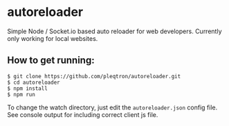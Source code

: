 # autoreloader
Simple Node / Socket.io based auto reloader for web developers. Currently only working for local websites.

## How to get running:


    $ git clone https://github.com/pleqtron/autoreloader.git
    $ cd autoreloader
    $ npm install
    $ npm run

To change the watch directory, just edit the `autoreloader.json` config file. See console output for including correct client js file.